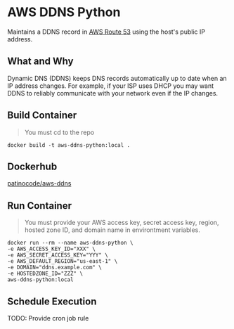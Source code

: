 # AWS DDNS Python
Maintains a DDNS record in [AWS Route 53](https://aws.amazon.com/route53/) using the host's public IP address.

## What and Why
Dynamic DNS (DDNS) keeps DNS records automatically up to date when an IP address changes. For example, if your ISP uses DHCP you may want DDNS to reliably communicate with your network even if the IP changes.

## Build Container
> You must cd to the repo

`docker build -t aws-ddns-python:local .`

## Dockerhub
[patinocode/aws-ddns](https://hub.docker.com/repository/docker/patinocode/aws-ddns)

## Run Container
> You must provide your AWS access key, secret access key, region, hosted zone ID, and domain name in environtment variables.
```
docker run --rm --name aws-ddns-python \
-e AWS_ACCESS_KEY_ID="XXX" \
-e AWS_SECRET_ACCESS_KEY="YYY" \
-e AWS_DEFAULT_REGION="us-east-1" \
-e DOMAIN="ddns.example.com" \
-e HOSTEDZONE_ID="ZZZ" \
aws-ddns-python:local
```

## Schedule Execution
TODO: Provide cron job rule
